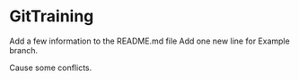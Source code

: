 # GitTraining

Add a few information to the README.md file
Add one new line for Example branch.

Cause some conflicts.
